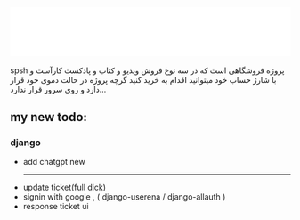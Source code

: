 <!-- # 👋 Welcome to spsh -->
[![spsh banner](./images/logo/logo-no-background.png)](https://opozex.com)
<p> spsh پروژه فروشگاهی است که در سه نوع فروش ویدیو و کتاب و پادکست کارآست و با شارژ حساب خود میتوانید اقدام به خرید کنید گرچه پروژه در حالت دموی خود قرار دارد و روی سرور قرار ندارد...</p>
<h2>my new todo:</h2>
<h3>django</h3>
<ul>
<li>add chatgpt new</li>
<hr>
<li>update ticket(full dick)</li>
    <li> signin with google , ( django-userena / django-allauth )</li>
    <li>response ticket ui</li>
</ul>
